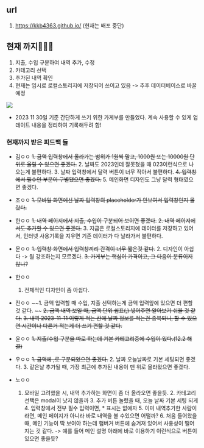 ## url

1. https://kkb4363.github.io/ (현재는 배포 중단)

## 현재 까지🧑🏼‍💻

1. 지출, 수입 구분하여 내역 추가, 수정
2. 카테고리 선택
3. 추가된 내역 확인
4. 현재는 임시로 로컬스토리지에 저장되어 쓰이고 있음 -> 추후 데이터베이스로 바꿀 예정

![](https://velog.velcdn.com/images/kkb4363/post/fc917873-38a5-4376-b668-8d1a738805ca/image.gif)

- 2023 11 30일 기준
  간단하게 쓰기 위한 가게부를 만들었다.
  계속 사용할 수 있게 업데이트 내용을 정리하여 기록해두려 함!

### 현재까지 받은 피드백 들

- 김ㅇㅇ
  ~~1. 금액 입력창에서 올라가는 범위가 1원씩 말고, 1000원 또는 10000원 단위로 올릴 수 있으면 좋겠다.~~ 2. 날짜도 2023인데 잘못쳤을 때 023이런식으로 나오는게 불편하다. 3. 날짜 입력창에서 달력 버튼이 너무 작아서 불편하다.
  ~~4. 입력창에서 필수인 부분이 구별됐으면 좋겠다.~~ 5. 메인화면 디자인도 그냥 달력 형태였으면 좋겠다.

- 조ㅇㅇ
  ~~1. 모바일 화면에선 날짜 입력창의 placeholder가 안보여서 입력창인지 몰랐다.~~

- 한ㅇㅇ
  ~~1. 내역 페이지에서 지출, 수입이 구분되어 보이면 좋겠다.~~
  ~~2. 내역 페이지에서도 추가할 수 있으면 좋겠다.~~ 3. 지금은 로컬스토리지에 데이터를 저장하고 있어서, 인터넷 사용기록을 지우면 기존 데이터가 다 날라가서 불편하다.

- 문ㅇㅇ
  ~~1. 입력창 화면에서 입력창끼리 간격이 너무 짧은것 같다.~~ 2. 디자인이 아쉽다 -> 뭘 강조하는지 모르겠다.
  ~~3. 가게부는 핵심이 가격이고, 그 다음이 분류이지 않나?~~

- 한ㅇㅇ

  1.  전체적인 디자인이 좀 아쉽다.

- 전ㅇㅇ
  ~~1. 금액 입력할 때 수입, 지출 선택하는게 금액 입력앞에 있으면 더 편할 것 같다. ~~
  ~~2. 금액 내역 보일 때, 금액 단위 쉼표(,) 넣어주면 알아보기 쉬울 것 같다.~~
  ~~3. 내역 2023-11-11 이렇게 적는 칸에 날짜 정보를 적는건 중복되니, 할 수 있으면 시간이나 다른거 적는게 더 쓰기 편할 것 같다.~~

- 윤ㅇㅇ
  ~~1. 지출/수입 구분을 따로 하는데 기본 카테고리중에 수입이 있다.(12.2 해결)~~

- 우ㅇㅇ
  ~~1. 금액에 ,로 구분되었으면 좋겠다.~~ 2. 날짜 오늘날짜로 기본 세팅되면 좋겠다. 3. 같은날 추가될 때, 가장 최근에 추가된 내용이 맨 위로 올라왔으면 좋겠다.

- 노ㅇㅇ
  1.  모바일 고려했을 시, 내역 추가하는 화면이 좀 더 올라오면 좋을듯. 2. 카테고리 선택은 modal이 낫지 않을까 3. 추가 버튼 눌렀을 때, 오늘 날짜 기본 세팅 되게 4. 입력창에서 전부 필수 입력이면, \* 표시는 없애자 5. 이미 내역추가한 사람이라면, 메인 페이지가 아니라 바로 내역을 볼 수있으면 어떨까? 6. 처음 들어왔을 때, 메인 기능이 딱 보여야 하는데 햄버거 버튼에 숨겨져 있어서 사용성이 떨어지는 것 같다. -> 예를 들어 메인 설명 아래에 바로 이용하기 이런식으로 버튼이 있으면 좋을듯?
